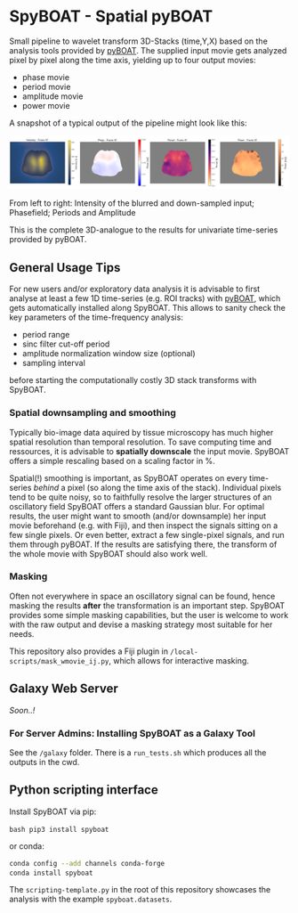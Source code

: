 # SpyBOAT - Spatial pyBOAT

Small pipeline to wavelet transform 3D-Stacks (time,Y,X) based on the analysis tools
provided by [pyBOAT](https://github.com/tensionhead/pyBOAT). The supplied input
movie gets analyzed pixel by pixel along the time axis, yielding up to
four output movies:

- phase movie
- period movie
- amplitude movie
- power movie

A snapshot of a typical output of the pipeline might look like this:

<img src="./doc/SpyBOATexample_Jihwan.png" alt="drawing" width="1350"/>

From left to right: Intensity of the blurred and down-sampled input; Phasefield; Periods and Amplitude 

This is the complete 3D-analogue to the results for univariate time-series provided by pyBOAT.

## General Usage Tips 

For new users and/or exploratory data analysis it is advisable to first analyse at least a 
few 1D time-series (e.g. ROI tracks) with [pyBOAT](https://github.com/tensionhead/pyBOAT), which
gets automatically installed along SpyBOAT.
This allows to sanity check the key parameters
of the time-frequency analysis:

 - period range
 - sinc filter cut-off period
 - amplitude normalization window size (optional)
 - sampling interval 
 
 before starting the computationally costly 3D stack transforms with SpyBOAT. 


### Spatial downsampling and smoothing

Typically bio-image data aquired by tissue microscopy has much higher spatial resolution 
than temporal resolution. To save computing time and ressources, it 
is advisable to **spatially downscale** the input movie. SpyBOAT offers a simple rescaling based
on a scaling factor in %.

Spatial(!) smoothing is important, as SpyBOAT operates on every time-series *behind* a pixel (so along
the time axis of the stack). Individual pixels tend to be quite noisy, so to faithfully resolve the 
larger structures of an oscillatory field SpyBOAT offers a standard Gaussian blur. For optimal results,
the user might want to smooth (and/or downsample) her input movie beforehand (e.g. with Fiji), and then inspect the signals
sitting on a few single pixels. Or even better, extract a few single-pixel signals, and run them through pyBOAT. If the results
are satisfying there, the transform of the whole movie with SpyBOAT should also work well.

### Masking

Often not everywhere in space an oscillatory signal can be found, hence masking the results 
**after** the transformation is an important step. SpyBOAT provides some simple masking capabilities,
but the user is welcome to work with the raw output and devise a masking strategy most suitable for her needs.

This repository also provides a Fiji plugin in ```/local-scripts/mask_wmovie_ij.py```, which allows for interactive
masking.

## Galaxy Web Server

*Soon..!*

### For Server Admins: Installing SpyBOAT as a Galaxy Tool

See the ```/galaxy``` folder. There is a ```run_tests.sh```
which produces all the outputs in the cwd. 

## Python scripting interface

Install SpyBOAT via pip: 

```bash pip3 install spyboat```

or conda:

```bash
conda config --add channels conda-forge
conda install spyboat
```
The ```scripting-template.py``` in the root of this repository
showcases the analysis with the example ```spyboat.datasets```.
